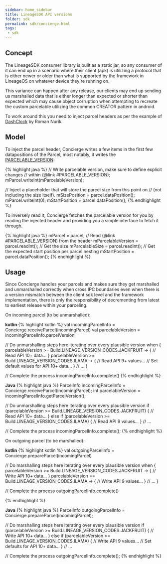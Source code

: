 ```yaml
---
sidebar: home_sidebar
title: LineageSDK API versions
folder: sdk
permalink: sdk/concierge.html
tags:
 - sdk
---
```


## Concept
The LineageSDK consumer library is built as a static jar, so any consumer of
it can end up in a scenario where their client (apk) is utilizing a protocol
that is either newer or older than what is supported by the framework in
LineageOS on whatever device they're running on.

This variance can happen after any release, our clients may end up sending us
marshalled data that is either longer than expected or shorter than expected
which may cause object corruption when attempting to recreate the custom
parcelable utilizing the common CREATOR pattern in android.

To work around this you need to inject parcel headers as per the example
of [DashClock](https://github.com/romannurik/dashclock/blob/8d9581d410a2f488d30cfb5a5525630e3f54160b/api/src/main/java/com/google/android/apps/dashclock/api/ExtensionData.java#L75) by Roman Nurik.

## Model

To inject the parcel header, Concierge writes a few items in the first few
datapositions of the Parcel, most notably, it writes the
[PARCELABLE_VERSION](https://github.com/LineageOS/android_lineage-sdk/blob/63a590625c6c76f82e5ef43408a52238b2b34e43/sdk/src/java/lineageos/os/Concierge.java#L67):

{% highlight java %}
// Write parcelable version, make sure to define explicit changes
// within {@link #PARCELABLE_VERSION);
mParcel.writeInt(mParcelableVersion);

// Inject a placeholder that will store the parcel size from this point on
// (not including the size itself).
mSizePosition = parcel.dataPosition();
mParcel.writeInt(0);
mStartPosition = parcel.dataPosition();
{% endhighlight %}

To inversely read it, Concierge fetches the parcelable version for you by
reading the injected header and providing you a simple interface to fetch
it through.

{% highlight java %}
mParcel = parcel;
// Read {@link #PARCELABLE_VERSION) from the header
mParcelableVersion = parcel.readInt();
// Get the size
mParcelableSize = parcel.readInt();
// Get the expected start position per parcel nesting
mStartPosition = parcel.dataPosition();
{% endhighlight %}

## Usage

Since Concierge handles your parcels and makes sure they get marshalled and
unmarshalled correctly when cross IPC boundaries even when there is a version
mismatch between the client sdk level and the framework implementation,
there is only the responsibility of decrementing from latest to earliest
release within your parceling.

On incoming parcel (to be unmarshalled):

**kotlin**
{% highlight kotlin %}
val incomingParcelInfo = Concierge.receiveParcel(incomingParcel)
val parcelableVersion = incomingParcelInfo.parcelVersion

// Do unmarshalling steps here iterating over every plausible version
when {
    parcelableVersion >= Build.LINEAGE_VERSION_CODES.JACKFRUIT -> {
        // Read API 10+ data...
    }
    parcelableVersion >= Build.LINEAGE_VERSION_CODES.ILAMA -> {
        // Read API 9+ values...
        // Set default values for API 10+ data...
    }
    // ...
}

// Complete the process
incomingParcelInfo.complete()
{% endhighlight %}

**Java**
{% highlight java %}
ParcelInfo incomingParcelInfo = Concierge.receiveParcel(incomingParcel);
int parcelableVersion = incomingParcelInfo.getParcelVersion();

// Do unmarshalling steps here iterating over every plausible version
if (parcelableVersion >= Build.LINEAGE_VERSION_CODES.JACKFRUIT) {
    // Read API 10+ data...
} else if (parcelableVersion >= Build.LINEAGE_VERSION_CODES.ILAMA) {
    // Read API 9 values...
} // ...

// Complete the process
incomingParcelInfo.complete();
{% endhighlight %}

On outgoing parcel (to be marshalled):

**kotlin**
{% highlight kotlin %}
val outgoingParcelInfo = Concierge.prepareParcel(incomingParcel)

// Do marshalling steps here iterating over every plausible version
when {
    parcelableVersion >= Build.LINEAGE_VERSION_CODES.JACKFRUIT -> {
        // Write API 10+ data...
    }
    parcelableVersion == Build.LINEAGE_VERSION_CODES.ILAMA -> {
        // Write API 9 values...
    }
    // ...
}

// Complete the process
outgoingParcelInfo.complete()

{% endhighlight %}

**Java**
{% highlight java %}
ParcelInfo outgoingParcelInfo = Concierge.prepareParcel(incomingParcel);

// Do marshalling steps here iterating over every plausible version
if (parcelableVersion >= Build.LINEAGE_VERSION_CODES.JACKFRUIT) {
    // Write API 10+ data...
} else if (parcelableVersion >= Build.LINEAGE_VERSION_CODES.ILAMA) {
    // Write API 9 values...
    // Set defaults for API 10+ data...
} // ...

// Complete the process
outgoingParcelInfo.complete();
{% endhighlight %}
